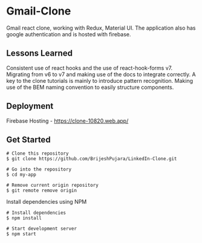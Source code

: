 # Gmail-Clone
Gmail react clone, working with Redux, Material UI. The application also has google authentication and is hosted with firebase.

## Lessons Learned 
Consistent use of react hooks and the use of react-hook-forms v7. Migrating from v6 to v7 and making use of the docs to integrate correctly.
A key to the clone tutorials is mainly to introduce pattern recognition. Making use of the BEM naming convention to easily structure components.

## Deployment 
Firebase Hosting - https://clone-10820.web.app/

## Get Started

```
# Clone this repository
$ git clone https://github.com/BrijeshPujara/LinkedIn-Clone.git

# Go into the repository
$ cd my-app

# Remove current origin repository
$ git remote remove origin
```
Install dependencies using NPM
```
# Install dependencies
$ npm install

# Start development server
$ npm start
```
